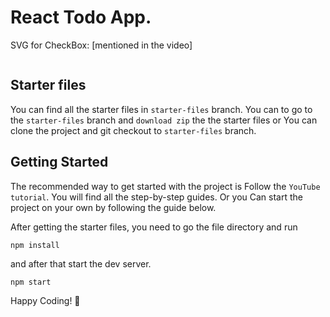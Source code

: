 # React Todo App.

SVG for CheckBox: [mentioned in the video]

```html
```

## Starter files

You can find all the starter files in `starter-files` branch. You can to go to the `starter-files` branch and `download zip` the the starter files or You can clone the project and git checkout to `starter-files` branch.

## Getting Started

The recommended way to get started with the project is Follow the `YouTube tutorial`. You will find all the step-by-step guides. Or you Can start the project on your own by following the guide below.

After getting the starter files, you need to go the file directory and run

```shell
npm install
```

and after that start the dev server.

```shell
npm start
```

Happy Coding! 🚀
